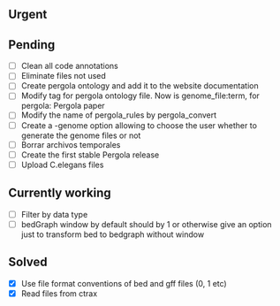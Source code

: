 ## Urgent


## Pending
- [ ] Clean all code annotations
- [ ] Eliminate files not used
- [ ] Create pergola ontology and add it to the website documentation
- [ ] Modify tag for pergola ontology file. Now is genome_file:term, for pergola: Pergola paper
- [ ] Modify the name of pergola_rules by pergola_convert
- [ ] Create a -genome option allowing to choose the user whether to generate the genome files or not
- [ ] Borrar archivos temporales
- [ ] Create the first stable Pergola release
- [ ] Upload C.elegans files

## Currently working
- [ ] Filter by data type
- [ ] bedGraph window by default should by 1 or otherwise give an option just to transform bed to bedgraph without window

## Solved
- [X] Use file format conventions of bed and gff files (0, 1 etc)
- [X] Read files from ctrax